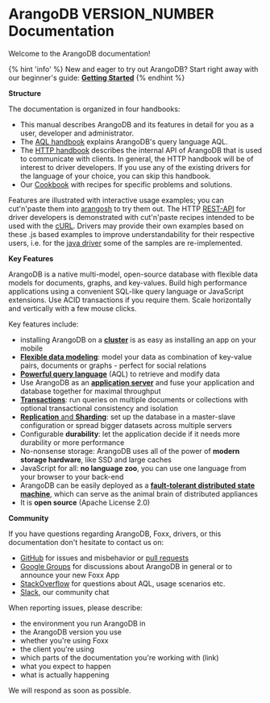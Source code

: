 ArangoDB VERSION_NUMBER Documentation
=====================================

Welcome to the ArangoDB documentation!

{% hint 'info' %}
New and eager to try out ArangoDB? Start right away with our beginner's guide:
[**Getting Started**](GettingStarted/README.md)
{% endhint %}

**Structure**

The documentation is organized in four handbooks:

- This manual describes ArangoDB and its features in detail for you as a user,
  developer and administrator.
- The [AQL handbook](../AQL/index.html) explains ArangoDB's query language AQL.
- The [HTTP handbook](../HTTP/index.html) describes the internal API of ArangoDB
  that is used to communicate with clients. In general, the HTTP handbook will be
  of interest to driver developers. If you use any of the existing drivers for
  the language of your choice, you can skip this handbook.
- Our [Cookbook](../Cookbook/index.html) with recipes for specific problems and
  solutions.

Features are illustrated with interactive usage examples; you can cut'n'paste them
into [arangosh](Administration/Arangosh/README.md) to try them out. The HTTP
[REST-API](../HTTP/index.html) for driver developers is demonstrated with cut'n'paste
recipes intended to be used with the [cURL](http://curl.haxx.se). Drivers may provide
their own examples based on these .js based examples to improve understandability
for their respective users, i.e. for the [java driver](https://github.com/arangodb/arangodb-java-driver#learn-more)
some of the samples are re-implemented.

**Key Features**
 
ArangoDB is a native multi-model, open-source database with flexible data models for documents, graphs, and key-values. Build high performance applications using a convenient SQL-like query language or JavaScript extensions. Use ACID transactions if you require them. Scale horizontally and vertically with a few mouse clicks.

Key features include:

* installing ArangoDB on a [**cluster**](Deployment/README.md) is as easy as installing an app on your mobile
* [**Flexible data modeling**](DataModeling/README.md): model your data as combination of key-value pairs, documents or graphs - perfect for social relations
* [**Powerful query language**](../AQL/index.html) (AQL) to retrieve and modify data 
* Use ArangoDB as an [**application server**](Foxx/README.md) and fuse your application and database together for maximal throughput
* [**Transactions**](Transactions/README.md): run queries on multiple documents or collections with optional transactional consistency and isolation
* [**Replication** and **Sharding**](Administration/README.md): set up the database in a master-slave configuration or spread bigger datasets across multiple servers
* Configurable **durability**: let the application decide if it needs more durability or more performance
* No-nonsense storage: ArangoDB uses all of the power of **modern storage hardware**, like SSD and large caches
* JavaScript for all: **no language zoo**, you can use one language from your browser to your back-end
* ArangoDB can be easily deployed as a [**fault-tolerant distributed state machine**](Deployment/Agency.md), which can serve as the animal brain of distributed appliances
* It is **open source** (Apache License 2.0)

**Community**
 
If you have questions regarding ArangoDB, Foxx, drivers, or this documentation don't hesitate to contact us on:

- [GitHub](https://github.com/arangodb/arangodb/issues) for issues and misbehavior or [pull requests](https://www.arangodb.com/community/)
- [Google Groups](https://groups.google.com/forum/?hl=de#!forum/arangodb) for discussions about ArangoDB in general or to announce your new Foxx App
- [StackOverflow](http://stackoverflow.com/questions/tagged/arangodb) for questions about AQL, usage scenarios etc.
- [Slack](http://slack.arangodb.com), our community chat

When reporting issues, please describe:

- the environment you run ArangoDB in
- the ArangoDB version you use
- whether you're using Foxx
- the client you're using
- which parts of the documentation you're working with (link)
- what you expect to happen
- what is actually happening

We will respond as soon as possible.
